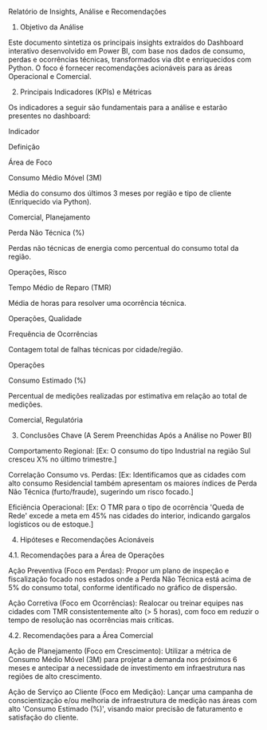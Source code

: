 Relatório de Insights, Análise e Recomendações

1. Objetivo da Análise

Este documento sintetiza os principais insights extraídos do Dashboard interativo desenvolvido em Power BI, com base nos dados de consumo, perdas e ocorrências técnicas, transformados via dbt e enriquecidos com Python. O foco é fornecer recomendações acionáveis para as áreas Operacional e Comercial.

2. Principais Indicadores (KPIs) e Métricas

Os indicadores a seguir são fundamentais para a análise e estarão presentes no dashboard:

Indicador

Definição

Área de Foco

Consumo Médio Móvel (3M)

Média do consumo dos últimos 3 meses por região e tipo de cliente (Enriquecido via Python).

Comercial, Planejamento

Perda Não Técnica (%)

Perdas não técnicas de energia como percentual do consumo total da região.

Operações, Risco

Tempo Médio de Reparo (TMR)

Média de horas para resolver uma ocorrência técnica.

Operações, Qualidade

Frequência de Ocorrências

Contagem total de falhas técnicas por cidade/região.

Operações

Consumo Estimado (%)

Percentual de medições realizadas por estimativa em relação ao total de medições.

Comercial, Regulatória

3. Conclusões Chave (A Serem Preenchidas Após a Análise no Power BI)

Comportamento Regional: [Ex: O consumo do tipo Industrial na região Sul cresceu X% no último trimestre.]

Correlação Consumo vs. Perdas: [Ex: Identificamos que as cidades com alto consumo Residencial também apresentam os maiores índices de Perda Não Técnica (furto/fraude), sugerindo um risco focado.]

Eficiência Operacional: [Ex: O TMR para o tipo de ocorrência 'Queda de Rede' excede a meta em 45% nas cidades do interior, indicando gargalos logísticos ou de estoque.]

4. Hipóteses e Recomendações Acionáveis

4.1. Recomendações para a Área de Operações

Ação Preventiva (Foco em Perdas): Propor um plano de inspeção e fiscalização focado nos estados onde a Perda Não Técnica está acima de 5% do consumo total, conforme identificado no gráfico de dispersão.

Ação Corretiva (Foco em Ocorrências): Realocar ou treinar equipes nas cidades com TMR consistentemente alto (> 5 horas), com foco em reduzir o tempo de resolução nas ocorrências mais críticas.

4.2. Recomendações para a Área Comercial

Ação de Planejamento (Foco em Crescimento): Utilizar a métrica de Consumo Médio Móvel (3M) para projetar a demanda nos próximos 6 meses e antecipar a necessidade de investimento em infraestrutura nas regiões de alto crescimento.

Ação de Serviço ao Cliente (Foco em Medição): Lançar uma campanha de conscientização e/ou melhoria de infraestrutura de medição nas áreas com alto 'Consumo Estimado (%)', visando maior precisão de faturamento e satisfação do cliente.